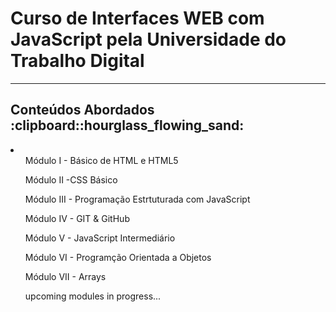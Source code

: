 # Curso de Interfaces WEB com JavaScript pela Universidade do Trabalho Digital 
____________________________________________________________________________________________________________________________________________________________________

<h2>Conteúdos Abordados :clipboard::hourglass_flowing_sand:</h2>
<li>
  <ul> Módulo I - Básico de HTML e HTML5</ul>
  <ul> Módulo II -CSS Básico</ul>
  <ul> Módulo III - Programação Estrtuturada com JavaScript</ul>
  <ul> Módulo IV - GIT & GitHub </ul>
  <ul> Módulo V - JavaScript Intermediário</ul>
  <ul> Módulo VI - Programção Orientada a Objetos</ul>
  <ul> Módulo VII - Arrays</ul>
  <ul> upcoming modules in progress...</ul>
</li>
